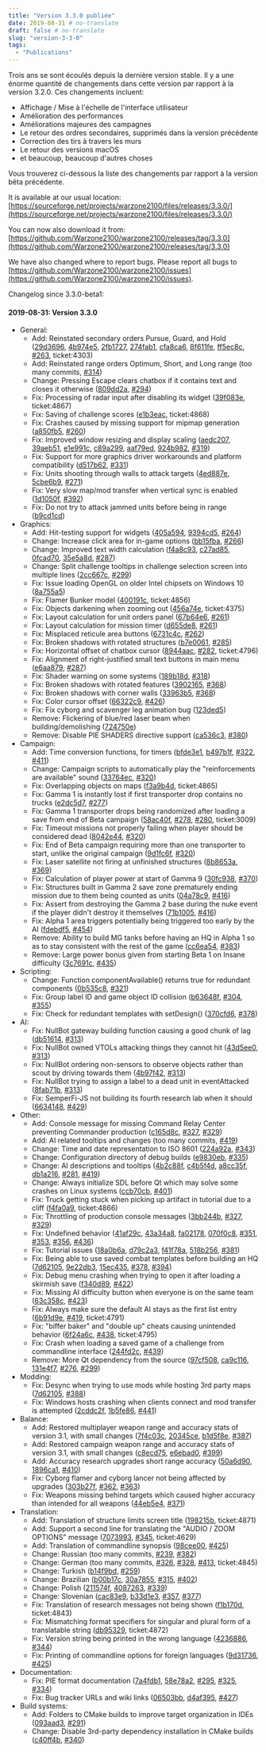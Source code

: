 ```yaml
---
title: "Version 3.3.0 publiée"
date: 2019-08-31 # no-translate
draft: false # no-translate
slug: "version-3-3-0"
tags:
  - "Publications"
---
```


Trois ans se sont écoulés depuis la dernière version stable. Il y a une énorme quantité de changements dans cette version par rapport à la version 3.2.0. Ces changements incluent:
- Affichage / Mise à l'échelle de l'interface utilisateur
- Amélioration des performances
- Améliorations majeures des campagnes
- Le retour des ordres secondaires, supprimés dans la version précédente
- Correction des tirs à travers les murs
- Le retour des versions macOS
- et beaucoup, beaucoup d'autres choses

Vous trouverez ci-dessous la liste des changements par rapport à la version bêta précédente.

It is available at our usual location: [https://sourceforge.net/projects/warzone2100/files/releases/3.3.0/](https://sourceforge.net/projects/warzone2100/files/releases/3.3.0/)

You can now also download it from: [https://github.com/Warzone2100/warzone2100/releases/tag/3.3.0](https://github.com/Warzone2100/warzone2100/releases/tag/3.3.0)

We have also changed where to report bugs. Please report all bugs to [https://github.com/Warzone2100/warzone2100/issues](https://github.com/Warzone2100/warzone2100/issues).

Changelog since 3.3.0-beta1:

#### 2019-08-31: Version 3.3.0

* General:
  * Add: Reinstated secondary orders Pursue, Guard, and Hold ([29d3696](https://github.com/Warzone2100/warzone2100/commit/29d3696dd62f034d02d51b9caa7d834cc84e13d3), [4b974e5](https://github.com/Warzone2100/warzone2100/commit/4b974e5761eecf7fc375f50d954779e4ac800786), [2fb1727](https://github.com/Warzone2100/warzone2100/commit/2fb172792014d8886a7411a2547b15030ead0152), [274fab1](https://github.com/Warzone2100/warzone2100/commit/274fab1fe4f5a7f443f42b35211d95f949cd63cb), [cfa8ca6](https://github.com/Warzone2100/warzone2100/commit/cfa8ca695079df3d716a6eb7a2ed2f5729320bea), [8f611fe](https://github.com/Warzone2100/warzone2100/commit/8f611fe0f6ffb906bee0afd5de702f8b2de9f1df), [ff5ec8c](https://github.com/Warzone2100/warzone2100/commit/ff5ec8ca927c2d3353f58f7ac0ca17f965252234), [#263](https://github.com/Warzone2100/warzone2100/pull/263), ticket:4303)
  * Add: Reinstated range orders Optimum, Short, and Long range (too many commits, [#314](https://github.com/Warzone2100/warzone2100/pull/314))
  * Change: Pressing Escape clears chatbox if it contains text and closes it otherwise ([809dd2a](https://github.com/Warzone2100/warzone2100/commit/809dd2abdfbf97a88d74519cd4323d06ce8395d2), [#294](https://github.com/Warzone2100/warzone2100/pull/294))
  * Fix: Processing of radar input after disabling its widget ([39f083e](https://github.com/Warzone2100/warzone2100/commit/39f083ed0f0c29f071f9f528c9eeef5544373fd7), ticket:4867)
  * Fix: Saving of challenge scores ([e1b3eac](https://github.com/Warzone2100/warzone2100/commit/e1b3eac0faeb7c39b769fee59920d066373d5c49), ticket:4868)
  * Fix: Crashes caused by missing support for mipmap generation ([a850fb5](https://github.com/Warzone2100/warzone2100/commit/a850fb5c887eb54a50f3a3f0f15ef0f1b6591a98), [#260](https://github.com/Warzone2100/warzone2100/pull/260))
  * Fix: Improved window resizing and display scaling ([aedc207](https://github.com/Warzone2100/warzone2100/commit/aedc207367c03a105f0ec6475250cdf0b3908008), [39aeb51](https://github.com/Warzone2100/warzone2100/commit/39aeb5132197a87e0c4207ae36c461eca7909522), [e1e991c](https://github.com/Warzone2100/warzone2100/commit/e1e991ce3edf9c68f72f3572ab8357abb930f48c), [c89a299](https://github.com/Warzone2100/warzone2100/commit/c89a299dcf581c9362bf2461f291a8388c70c0e3), [aaf79ed](https://github.com/Warzone2100/warzone2100/commit/aaf79eda0356eb0be264be65c640f19c12a17327), [924b982](https://github.com/Warzone2100/warzone2100/commit/924b98272140677cfde4955af84aee930d7c4b0d), [#319](https://github.com/Warzone2100/warzone2100/pull/319))
  * Fix: Support for more graphics driver workarounds and platform compatibility ([d517b62](https://github.com/Warzone2100/warzone2100/commit/d517b62e394c42a2b1e0b831a0cdc26156faca80), [#331](https://github.com/Warzone2100/warzone2100/pull/331))
  * Fix: Units shooting through walls to attack targets ([4ed887e](https://github.com/Warzone2100/warzone2100/commit/4ed887ed1986840474281d8fd28fc0ea533c06aa), [5cbe6b9](https://github.com/Warzone2100/warzone2100/commit/5cbe6b9e93a0a9682996fc1edf3df43ee5f7096b), [#271](https://github.com/Warzone2100/warzone2100/pull/271))
  * Fix: Very slow map/mod transfer when vertical sync is enabled ([1d1050f](https://github.com/Warzone2100/warzone2100/commit/1d1050f034e7c226d98e371598d2c2a105d24353), [#392](https://github.com/Warzone2100/warzone2100/pull/392))
  * Fix: Do not try to attack jammed units before being in range ([b9cd1cd](https://github.com/Warzone2100/warzone2100/commit/b9cd1cd49eae103d4e95b3f14e84aed4492391b3))
* Graphics:
  * Add: Hit-testing support for widgets ([405a594](https://github.com/Warzone2100/warzone2100/commit/405a59420918f903352c4a51be6822eb60d4066b), [9394cd5](https://github.com/Warzone2100/warzone2100/commit/9394cd5f6c5c1de666d34d56cc32a0d4dfbc83e9), [#264](https://github.com/Warzone2100/warzone2100/pull/264))
  * Change: Increase click area for in-game options ([bb15fba](https://github.com/Warzone2100/warzone2100/commit/bb15fbaa10663d6ce540911d9890f733b75fd365), [#266](https://github.com/Warzone2100/warzone2100/pull/266))
  * Change: Improved text width calculation ([f4a8c93](https://github.com/Warzone2100/warzone2100/commit/f4a8c93c9012eb5424296604bd1a0fa56fa2bc06), [c27ad85](https://github.com/Warzone2100/warzone2100/commit/c27ad854669ee55834fef43f4a7b6fba0dc28b88), [0fcad70](https://github.com/Warzone2100/warzone2100/commit/0fcad70a72b44aaaf0b01fe425946cd0193f5216), [35e5a8d](https://github.com/Warzone2100/warzone2100/commit/35e5a8d021dfcefa9b7bce7e846a7c2432a7a064), [#287](https://github.com/Warzone2100/warzone2100/pull/287))
  * Change: Split challenge tooltips in challenge selection screen into multiple lines ([2cc667c](https://github.com/Warzone2100/warzone2100/commit/2cc667cbb8f3765a5b69e0c210ab5b1355db3ca6), [#299](https://github.com/Warzone2100/warzone2100/pull/299))
  * Fix: Issue loading OpenGL on older Intel chipsets on Windows 10 ([8a755a5](https://github.com/Warzone2100/warzone2100/commit/8a755a5e6e4f0eb8c62cc51db121cc61c65da80b))
  * Fix: Flamer Bunker model ([400191c](https://github.com/Warzone2100/warzone2100/commit/400191c9c47a4e39aeb12240283f355a57e30290), ticket:4856)
  * Fix: Objects darkening when zooming out ([456a74e](https://github.com/Warzone2100/warzone2100/commit/456a74edb1fa76e66bf8e0e2c888b54c0b5c6299), ticket:4375)
  * Fix: Layout calculation for unit orders panel ([67b64e6](https://github.com/Warzone2100/warzone2100/commit/67b64e6f4205b123e69d6973f2a524656a419c75), [#261](https://github.com/Warzone2100/warzone2100/pull/261))
  * Fix: Layout calculation for mission timer ([d655de8](https://github.com/Warzone2100/warzone2100/commit/d655de8573b8d781d748d5c53e7f46f39a402d82), [#261](https://github.com/Warzone2100/warzone2100/pull/261))
  * Fix: Misplaced reticule area buttons ([6731c4c](https://github.com/Warzone2100/warzone2100/commit/6731c4ca5f1178e408d1cb22757793fe7ad1015f), [#262](https://github.com/Warzone2100/warzone2100/pull/262))
  * Fix: Broken shadows with rotated structures ([b7e0061](https://github.com/Warzone2100/warzone2100/commit/b7e00616a5068ee0e3be03eb92df803044b2bb84), [#285](https://github.com/Warzone2100/warzone2100/pull/285))
  * Fix: Horizontal offset of chatbox cursor ([8944aac](https://github.com/Warzone2100/warzone2100/commit/8944aac22bdb43abb849302f158a2704bffb4dd5), [#282](https://github.com/Warzone2100/warzone2100/pull/282), ticket:4796)
  * Fix: Alignment of right-justified small text buttons in main menu ([e6aa879](https://github.com/Warzone2100/warzone2100/commit/e6aa8792eac76c7c853df33ce8f5423f12cab4ff), [#287](https://github.com/Warzone2100/warzone2100/pull/287))
  * Fix: Shader warning on some systems ([189b18d](https://github.com/Warzone2100/warzone2100/commit/189b18dec1fc9ffe2381eeee1d89534112309601), [#318](https://github.com/Warzone2100/warzone2100/pull/318))
  * Fix: Broken shadows with rotated features ([3902165](https://github.com/Warzone2100/warzone2100/commit/39021659101136e3cf4a26959daf7ea86335c13e), [#368](https://github.com/Warzone2100/warzone2100/pull/368))
  * Fix: Broken shadows with corner walls ([33963b5](https://github.com/Warzone2100/warzone2100/commit/33963b56adc0a7cfe29110c4cb6407b6ea069b29), [#368](https://github.com/Warzone2100/warzone2100/pull/368))
  * Fix: Color cursor offset ([66322c9](https://github.com/Warzone2100/warzone2100/commit/66322c966eb22c4ac65bfecf4e829e46a4cb4a17), [#426](https://github.com/Warzone2100/warzone2100/pull/426))
  * Fix: Fix cyborg and scavenger leg animation bug ([123ded5](https://github.com/Warzone2100/warzone2100/commit/123ded59aedc53dc2344be9807c321774613946f))
  * Remove: Flickering of blue/red laser beam when building/demolishing ([724750e](https://github.com/Warzone2100/warzone2100/commit/724750e92cb9884ab81ce565f4d007af817f16ca))
  * Remove: Disable PIE SHADERS directive support ([ca536c3](https://github.com/Warzone2100/warzone2100/commit/ca536c35fda80d23c3467e5d59f0fdb7debc3525), [#380](https://github.com/Warzone2100/warzone2100/pull/380))
* Campaign:
  * Add: Time conversion functions, for timers ([bfde3e1](https://github.com/Warzone2100/warzone2100/commit/bfde3e18892345a39ad2a3e62f1af66ee17ee6bc), [b497b1f](https://github.com/Warzone2100/warzone2100/commit/b497b1fc06c9b3ec12eeefc9c2e9b44575f37ee0), [#322](https://github.com/Warzone2100/warzone2100/pull/322), [#411](https://github.com/Warzone2100/warzone2100/pull/411))
  * Change: Campaign scripts to automatically play the "reinforcements are available" sound ([33764ec](https://github.com/Warzone2100/warzone2100/commit/33764ec247ad99ee7ea744ace0404cf16e40357c), [#320](https://github.com/Warzone2100/warzone2100/pull/320))
  * Fix: Overlapping objects on maps ([f3a9b4d](https://github.com/Warzone2100/warzone2100/commit/f3a9b4d640bbf1662b3a297554083aecdd5401a1), ticket:4865)
  * Fix: Gamma 1 is instantly lost if first transporter drop contains no trucks ([e2dc5d7](https://github.com/Warzone2100/warzone2100/commit/e2dc5d7d50057e655c4d3e28411fd2d1b923a69a), [#277](https://github.com/Warzone2100/warzone2100/pull/277))
  * Fix: Gamma 1 transporter drops being randomized after loading a save from end of Beta campaign ([58ac40f](https://github.com/Warzone2100/warzone2100/commit/58ac40f0a00c521eed5bad7cc55ba01a212ce4dd), [#278](https://github.com/Warzone2100/warzone2100/pull/278), [#280](https://github.com/Warzone2100/warzone2100/pull/280), ticket:3009)
  * Fix: Timeout missions not properly failing when player should be considered dead ([8042e44](https://github.com/Warzone2100/warzone2100/commit/8042e44511b40b4821f4eccd993435479a4c08a3), [#320](https://github.com/Warzone2100/warzone2100/pull/320))
  * Fix: End of Beta campaign requiring more than one transporter to start, unlike the original campaign ([9d1fc6f](https://github.com/Warzone2100/warzone2100/commit/9d1fc6fe7a51b0a17a6396d5e1d92546f6431b05), [#320](https://github.com/Warzone2100/warzone2100/pull/320))
  * Fix: Laser satellite not firing at unfinished structures ([8b8653a](https://github.com/Warzone2100/warzone2100/commit/8b8653a82c8916783d9f8875b11f53250813cc25), [#369](https://github.com/Warzone2100/warzone2100/pull/369))
  * Fix: Calculation of player power at start of Gamma 9 ([30fc938](https://github.com/Warzone2100/warzone2100/commit/30fc938ae920eff5472a1578664f8539e2e2d625), [#370](https://github.com/Warzone2100/warzone2100/pull/370))
  * Fix: Structures built in Gamma 2 save zone prematurely ending mission due to them being counted as units ([04a78c9](https://github.com/Warzone2100/warzone2100/commit/04a78c9fb676dd71594b6a6a68b4e8b4d9d8d064), [#416](https://github.com/Warzone2100/warzone2100/pull/416))
  * Fix: Assert from destroying the Gamma 2 base during the nuke event if the player didn't destroy it themselves ([71b1005](https://github.com/Warzone2100/warzone2100/commit/71b100563e6df04e690480ed267f46355ffd77c9), [#416](https://github.com/Warzone2100/warzone2100/pull/416))
  * Fix: Alpha 1 area triggers potentially being triggered too early by the AI ([fdebdf5](https://github.com/Warzone2100/warzone2100/commit/fdebdf51fba6fe8e0286bb9c8ef534fb629589b9), [#454](https://github.com/Warzone2100/warzone2100/pull/454))
  * Remove: Ability to build MG tanks before having an HQ in Alpha 1 so as to stay consistent with the rest of the game ([cc6ea54](https://github.com/Warzone2100/warzone2100/commit/cc6ea546e4e17800a1d29000689cadf92d9d13dc), [#383](https://github.com/Warzone2100/warzone2100/pull/383))
  * Remove: Large power bonus given from starting Beta 1 on Insane difficulty ([3c7691c](https://github.com/Warzone2100/warzone2100/commit/3c7691cd4fd3113d42183532eeaa8160e2230b2b), [#435](https://github.com/Warzone2100/warzone2100/pull/435))
* Scripting:
  * Change: Function componentAvailable() returns true for redundant components ([0b535c8](https://github.com/Warzone2100/warzone2100/commit/0b535c8292ec70e113e1453ff472b79e07582be2), [#321](https://github.com/Warzone2100/warzone2100/pull/321))
  * Fix: Group label ID and game object ID collision ([b63648f](https://github.com/Warzone2100/warzone2100/commit/b63648f432c27043edcbe8af84613cc1e67a6b61), [#304](https://github.com/Warzone2100/warzone2100/pull/304), [#355](https://github.com/Warzone2100/warzone2100/pull/355))
  * Fix: Check for redundant templates with setDesign() ([370cfd6](https://github.com/Warzone2100/warzone2100/commit/370cfd6afa257065be4fbc41ac2bcdfe343bf5f6), [#378](https://github.com/Warzone2100/warzone2100/pull/378))
* AI:
  * Fix: NullBot gateway building function causing a good chunk of lag ([db51614](https://github.com/Warzone2100/warzone2100/commit/db51614e568660ef9f6704c385a98c316c4cd227), [#313](https://github.com/Warzone2100/warzone2100/pull/313))
  * Fix: NullBot owned VTOLs attacking things they cannot hit ([43d5ee0](https://github.com/Warzone2100/warzone2100/commit/43d5ee0ef8a7935390241536b63bf1acf0d22aa6), [#313](https://github.com/Warzone2100/warzone2100/pull/313))
  * Fix: NullBot ordering non-sensors to observe objects rather than scout by driving towards them ([4b97f42](https://github.com/Warzone2100/warzone2100/commit/4b97f42aac1fc75b0956c6ab48d2c1212fe933a2), [#313](https://github.com/Warzone2100/warzone2100/pull/313))
  * Fix: NullBot trying to assign a label to a dead unit in eventAttacked ([8fab71b](https://github.com/Warzone2100/warzone2100/commit/8fab71b2d37d58e9f98c36b7fabc83add1d8a140), [#313](https://github.com/Warzone2100/warzone2100/pull/313))
  * Fix: SemperFi-JS not building its fourth research lab when it should ([6634148](https://github.com/Warzone2100/warzone2100/commit/6634148db34e21e4f05fc34291c596b0f76ba7f4), [#429](https://github.com/Warzone2100/warzone2100/pull/429))
* Other:
  * Add: Console message for missing Command Relay Center preventing Commander production ([c165d8c](https://github.com/Warzone2100/warzone2100/commit/c165d8c1d233b1c3051c21b19aaba669d9cd32e2), [#327](https://github.com/Warzone2100/warzone2100/pull/327), [#329](https://github.com/Warzone2100/warzone2100/pull/329))
  * Add: AI related tooltips and changes (too many commits, [#419](https://github.com/Warzone2100/warzone2100/pull/419))
  * Change: Time and date representation to ISO 8601 ([224a92a](https://github.com/Warzone2100/warzone2100/commit/224a92afc8a1848e13344f7104408ad2fcd1cc01), [#343](https://github.com/Warzone2100/warzone2100/pull/343))
  * Change: Configuration directory of debug builds ([e9830eb](https://github.com/Warzone2100/warzone2100/commit/e9830ebdd1d359fa7197276ae2abb7a30f8f5c21), [#335](https://github.com/Warzone2100/warzone2100/pull/335))
  * Change: AI descriptions and tooltips ([4b2c88f](https://github.com/Warzone2100/warzone2100/commit/4b2c88fb84a92fd9733d73e72b6921b3314ed9a3), [c4b5f4d](https://github.com/Warzone2100/warzone2100/commit/c4b5f4d057d0ac48696ca5171322556dcec6510d), [a8cc35f](https://github.com/Warzone2100/warzone2100/commit/a8cc35fe89b42ca055c00443f68633a993b9ea90), [db1a216](https://github.com/Warzone2100/warzone2100/commit/db1a216fbc98e2ed7787e1dccb95c428075d48e9), [#281](https://github.com/Warzone2100/warzone2100/pull/281), [#419](https://github.com/Warzone2100/warzone2100/pull/419))
  * Change: Always initialize SDL before Qt which may solve some crashes on Linux systems ([ccb70cb](https://github.com/Warzone2100/warzone2100/commit/ccb70cb68040976e6823dfc6483d5b89d0496aea), [#401](https://github.com/Warzone2100/warzone2100/pull/401))
  * Fix: Truck getting stuck when picking up artifact in tutorial due to a cliff ([f4fa0a9](https://github.com/Warzone2100/warzone2100/commit/f4fa0a93e26103402e77e2072e3004b533029904), ticket:4866)
  * Fix: Throttling of production console messages ([3bb244b](https://github.com/Warzone2100/warzone2100/commit/3bb244b7a41237278a731bde7cc49626646a1107), [#327](https://github.com/Warzone2100/warzone2100/pull/327), [#329](https://github.com/Warzone2100/warzone2100/pull/329))
  * Fix: Undefined behavior ([41af29c](https://github.com/Warzone2100/warzone2100/commit/41af29c6a58431042cd2649b8aa1984c8e53ef0a), [43a34a8](https://github.com/Warzone2100/warzone2100/commit/43a34a886c0c62f92065c0c9646bb3027d6b09b6), [fa02178](https://github.com/Warzone2100/warzone2100/commit/fa02178faa1caefbbff63d82d9262ad5ba80703f), [070f0c8](https://github.com/Warzone2100/warzone2100/commit/070f0c8532007cc3f90d1124ed8d76ecf04d22be), [#351](https://github.com/Warzone2100/warzone2100/pull/351), [#353](https://github.com/Warzone2100/warzone2100/pull/353), [#356](https://github.com/Warzone2100/warzone2100/pull/356), [#436](https://github.com/Warzone2100/warzone2100/pull/436))
  * Fix: Tutorial issues ([18a0b6a](https://github.com/Warzone2100/warzone2100/commit/18a0b6ab3f4053948534155b94acc02993e685b0), [d79c2a3](https://github.com/Warzone2100/warzone2100/commit/d79c2a362451af725de5dce7a7cf7677041b9088), [f41f78a](https://github.com/Warzone2100/warzone2100/commit/f41f78a9cf7606286c4305d49ece5cfda583e1d4), [518b256](https://github.com/Warzone2100/warzone2100/commit/518b2563bf4c77a3391017523e9c401f33144c2c), [#381](https://github.com/Warzone2100/warzone2100/pull/381))
  * Fix: Being able to use saved combat templates before building an HQ ([7d62105](https://github.com/Warzone2100/warzone2100/commit/7d6210510ed6efc18694c352b00a66ebea1ccb5c), [9e22db3](https://github.com/Warzone2100/warzone2100/commit/9e22db301aa93182114d35bf298459ee31eec383), [15ec435](https://github.com/Warzone2100/warzone2100/commit/15ec435836aa7fe906f77ed42e555b39789dc67b), [#378](https://github.com/Warzone2100/warzone2100/pull/378), [#394](https://github.com/Warzone2100/warzone2100/pull/394))
  * Fix: Debug menu crashing when trying to open it after loading a skirmish save ([f340d89](https://github.com/Warzone2100/warzone2100/commit/f340d89f8b8ab3c978dc246a07210438da6e928f), [#422](https://github.com/Warzone2100/warzone2100/pull/422))
  * Fix: Missing AI difficulty button when everyone is on the same team ([63c358c](https://github.com/Warzone2100/warzone2100/commit/63c358c85b507c7382abc27785de3148578e41f8), [#423](https://github.com/Warzone2100/warzone2100/pull/423))
  * Fix: Always make sure the default AI stays as the first list entry ([6b91d9e](https://github.com/Warzone2100/warzone2100/commit/6b91d9e5019401eccbe1e23c2ed3d3321f2f0407), [#419](https://github.com/Warzone2100/warzone2100/pull/419), ticket:4791)
  * Fix: "biffer baker" and "double up" cheats causing unintended behavior ([6f24a6c](https://github.com/Warzone2100/warzone2100/commit/6f24a6ceb94ca4e2ec27d926b2c1f9bdfc5fcc4f), [#438](https://github.com/Warzone2100/warzone2100/pull/438), ticket:4795)
  * Fix: Crash when loading a saved game of a challenge from commandline interface ([244fd2c](https://github.com/Warzone2100/warzone2100/commit/244fd2cbcb12465866191dcc7203aca7719fab8c), [#439](https://github.com/Warzone2100/warzone2100/pull/439))
  * Remove: More Qt dependency from the source ([97cf508](https://github.com/Warzone2100/warzone2100/commit/97cf508379fe7fb56ac8ecccbe3269783d3620f3), [ca9c116](https://github.com/Warzone2100/warzone2100/commit/ca9c1166e386f43ff76aa16d6971ca2ab2eb1303), [131e4f7](https://github.com/Warzone2100/warzone2100/commit/131e4f705888445aaa26643489d6a238a4fd3515), [#276](https://github.com/Warzone2100/warzone2100/pull/276), [#299](https://github.com/Warzone2100/warzone2100/pull/299))
* Modding:
  * Fix: Desync when trying to use mods while hosting 3rd party maps ([7d62105](https://github.com/Warzone2100/warzone2100/commit/7d6210510ed6efc18694c352b00a66ebea1ccb5c), [#388](https://github.com/Warzone2100/warzone2100/pull/388))
  * Fix: Windows hosts crashing when clients connect and mod transfer is attempted ([2cddc2f](https://github.com/Warzone2100/warzone2100/commit/2cddc2fc122ce531314bc7d47c6d279966d4ab04), [1b5fe86](https://github.com/Warzone2100/warzone2100/commit/1b5fe86b6570a2454f189027bcf2fb65aa653db8), [#441](https://github.com/Warzone2100/warzone2100/pull/441))
* Balance:
  * Add: Restored multiplayer weapon range and accuracy stats of version 3.1, with small changes ([7f4c03c](https://github.com/Warzone2100/warzone2100/commit/7f4c03ce5236611ba2c485b5a27f3a445ec47b48), [20345ce](https://github.com/Warzone2100/warzone2100/commit/20345ce333248703a1198f84aaad974cf4c86c68), [b1d5f8e](https://github.com/Warzone2100/warzone2100/commit/b1d5f8e5885faa4acee9cc01191606818b7d3f03), [#387](https://github.com/Warzone2100/warzone2100/pull/387))
  * Add: Restored campaign weapon range and accuracy stats of version 3.1, with small changes ([c8ecd75](https://github.com/Warzone2100/warzone2100/commit/c8ecd75d7b426b325202f78ac30f9fa509f27b7e), [e6ebad0](https://github.com/Warzone2100/warzone2100/commit/e6ebad0d3f62ff3d764a4922bb0ea39e82f20bce), [#399](https://github.com/Warzone2100/warzone2100/pull/399))
  * Add: Accuracy research upgrades short range accuracy ([50a6d90](https://github.com/Warzone2100/warzone2100/commit/50a6d90a089c2bd1124b9ef3db7640a470e476e1), [1896ca1](https://github.com/Warzone2100/warzone2100/commit/1896ca1db6d2425d47e8703a540dab912af58164), [#410](https://github.com/Warzone2100/warzone2100/pull/410))
  * Fix: Cyborg flamer and cyborg lancer not being affected by upgrades ([303b27f](https://github.com/Warzone2100/warzone2100/commit/303b27f2ddf7eaf002145fdec7bc149c15ed26a3), [#362](https://github.com/Warzone2100/warzone2100/pull/362), [#363](https://github.com/Warzone2100/warzone2100/pull/363))
  * Fix: Weapons missing behind targets which caused higher accuracy than intended for all weapons ([44eb5e4](https://github.com/Warzone2100/warzone2100/commit/44eb5e4201ba5fd63d1286bc0ea5a59030d1ec2b), [#371](https://github.com/Warzone2100/warzone2100/pull/371))
* Translation:
  * Add: Translation of structure limits screen title ([198215b](https://github.com/Warzone2100/warzone2100/commit/198215bbc09438e689db0eb2a4d0ed3de4a276f2), ticket:4871)
  * Add: Support a second line for translating the "AUDIO / ZOOM OPTIONS" message ([7073993](https://github.com/Warzone2100/warzone2100/commit/70739936939ad38f8df61bd3e7e56618406a4b23), [#345](https://github.com/Warzone2100/warzone2100/pull/345), ticket:4629)
  * Add: Translation of commandline synopsis ([98cee00](https://github.com/Warzone2100/warzone2100/commit/98cee005269cc03c9bc63e13ff62ff4c9537afe2), [#425](https://github.com/Warzone2100/warzone2100/pull/425))
  * Change: Russian (too many commits, [#239](https://github.com/Warzone2100/warzone2100/pull/239), [#382](https://github.com/Warzone2100/warzone2100/pull/382))
  * Change: German (too many commits, [#326](https://github.com/Warzone2100/warzone2100/pull/326), [#328](https://github.com/Warzone2100/warzone2100/pull/328), [#413](https://github.com/Warzone2100/warzone2100/pull/413), ticket:4845)
  * Change: Turkish ([b14f9bd](https://github.com/Warzone2100/warzone2100/commit/b14f9bd574e36e0ec0db3d59ad14249c90747435), [#259](https://github.com/Warzone2100/warzone2100/pull/259))
  * Change: Brazilian ([b00b17c](https://github.com/Warzone2100/warzone2100/commit/b00b17c5583c385a5518dcba412efab4765da888), [30a7855](https://github.com/Warzone2100/warzone2100/commit/30a7855679645309bf290aad4780c80cdfa1c3df), [#315](https://github.com/Warzone2100/warzone2100/pull/315), [#402](https://github.com/Warzone2100/warzone2100/pull/402))
  * Change: Polish ([211574f](https://github.com/Warzone2100/warzone2100/commit/211574fdb0fa473a773d92969d654ae08d58c5a3), [4087263](https://github.com/Warzone2100/warzone2100/commit/40872630a98bf46253dbbc0651443f73bcca18f1), [#339](https://github.com/Warzone2100/warzone2100/pull/339))
  * Change: Slovenian ([cac83e9](https://github.com/Warzone2100/warzone2100/commit/cac83e9e50d2adeea5b2b02dd0a6a0da5e23034a), [b33d1e3](https://github.com/Warzone2100/warzone2100/commit/b33d1e3b9c8749e7d4546680369b2705f236350a), [#357](https://github.com/Warzone2100/warzone2100/pull/357), [#377](https://github.com/Warzone2100/warzone2100/pull/377))
  * Fix: Translation of research messages not being shown ([f1b170d](https://github.com/Warzone2100/warzone2100/commit/f1b170db3012f4fcd99335cd814180ea8d37e0d6), ticket:4843)
  * Fix: Mismatching format specifiers for singular and plural form of a translatable string ([db95329](https://github.com/Warzone2100/warzone2100/commit/db95329005c0e07329138c90a64a2cf43062c391), ticket:4872)
  * Fix: Version string being printed in the wrong language ([4236886](https://github.com/Warzone2100/warzone2100/commit/42368861607faf54af2acdeaea105533fd97a54b), [#344](https://github.com/Warzone2100/warzone2100/pull/344))
  * Fix: Printing of commandline options for foreign languages ([9d31736](https://github.com/Warzone2100/warzone2100/commit/9d3173613268214dd72e15aaedf33459d764c37b), [#425](https://github.com/Warzone2100/warzone2100/pull/425))
* Documentation:
  * Fix: PIE format documentation ([7a4fdb1](https://github.com/Warzone2100/warzone2100/commit/7a4fdb16de1558a86a48e1ef77df7e7c64155c91), [58e78a2](https://github.com/Warzone2100/warzone2100/commit/58e78a22f48375273f258e294ea8bc061fac7f48), [#295](https://github.com/Warzone2100/warzone2100/pull/295), [#325](https://github.com/Warzone2100/warzone2100/pull/325), [#334](https://github.com/Warzone2100/warzone2100/pull/334))
  * Fix: Bug tracker URLs and wiki links ([06503bb](https://github.com/Warzone2100/warzone2100/commit/06503bb0071eb781d4f33b1b9d234be40e612ac8), [d4af395](https://github.com/Warzone2100/warzone2100/commit/d4af395eea5753319509744c63dc0d685976f9f6), [#427](https://github.com/Warzone2100/warzone2100/pull/427))
* Build systems:
  * Add: Folders to CMake builds to improve target organization in IDEs ([093aad3](https://github.com/Warzone2100/warzone2100/commit/093aad3817dee2bd9b0090ec57adbbde1a56e827), [#291](https://github.com/Warzone2100/warzone2100/pull/291))
  * Change: Disable 3rd-party dependency installation in CMake builds ([c40ff4b](https://github.com/Warzone2100/warzone2100/commit/c40ff4b15996a59343b860827f49b2038c973866), [#340](https://github.com/Warzone2100/warzone2100/pull/340))
